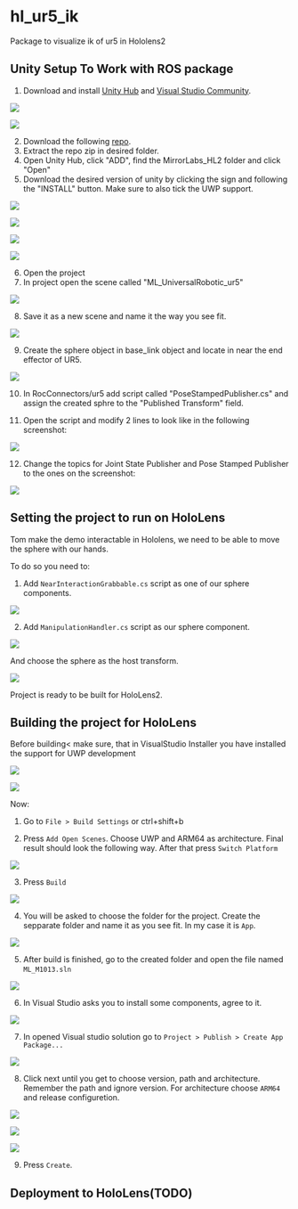 # hl_ur5_ik
Package to visualize ik of ur5 in Hololens2


## Unity Setup To Work with ROS package
1. Download and install [Unity Hub](https://unity3d.com/get-unity/download) and [Visual Studio Community](https://visualstudio.microsoft.com/).

![](/doc_images/unity_download.png)

![](/doc_images/vs_download.png)

2. Download the following [repo](https://data.4tu.nl/articles/software/Framework_for_the_publication_MirrorLabs_creating_similar_learning_environments_for_students_all_over_Europe_for_human-robot_coproduction/14186807).
3. Extract the repo zip in desired folder.
4. Open Unity Hub, click "ADD", find the MirrorLabs_HL2 folder and click "Open"
5. Download the desired version of unity by clicking the sign and following the "INSTALL" button. Make sure to also tick the UWP support.

![](/doc_images/version_install.png)

![](/doc_images/version_install_2.png)

![](/doc_images/version_install_3.png)

![](/doc_images/unity_install.png)

6. Open the project
7. In project open the scene called "ML_UniversalRobotic_ur5"

![](/doc_images/scene.png)

8. Save it as a new scene and name it the way you see fit.

![](/doc_images/copy_scene.png)

9. Create the sphere object in base_link object and locate in near the end effector of UR5.

![](/doc_images/control_sphere.png)

10. In RocConnectors/ur5 add script called "PoseStampedPublisher.cs" and assign the created sphre to the "Published Transform" field.

11. Open the script and modify 2 lines to look like in the following screenshot:

![](/doc_images/script_modif.png)

12. Change the topics for Joint State Publisher and Pose Stamped Publisher to the ones on the screenshot:

![](/doc_images/topic_names.png)


## Setting the project to run on HoloLens

Tom make the demo interactable in Hololens, we need to be able to move the sphere with our hands.

To do so you need to:

1. Add `NearInteractionGrabbable.cs` script as one of our sphere components.

![](/doc_images/HL_sphere.png)

2. Add `ManipulationHandler.cs` script as our sphere component.

![](/doc_images/HL_sphere2.png)

And choose the sphere as the host transform.

![](/doc_images/HL_sphere3.png)

Project is ready to be built for HoloLens2.

## Building the project for HoloLens

Before building< make sure, that in VisualStudio Installer you have installed the support for UWP development

![](/doc_images/UWP_support.png)

![](/doc_images/UWP_support2.png)

Now:

1. Go to `File > Build Settings` or ctrl+shift+b

2. Press `Add Open Scenes`. Choose UWP and ARM64 as architecture. Final result should look the following way. After that press `Switch Platform`

![](/doc_images/platform_switch.png)

3. Press `Build`

![](/doc_images/build_prep.png)

4. You will be asked to choose the folder for the project. Create the sepparate folder and name it as you see fit. In my case it is `App`.

![](/doc_images/building.png)

5. After build is finished, go to the created folder and open the file named `ML_M1013.sln`

![](/doc_images/solution_opening.png)

6. In Visual Studio asks you to install some components, agree to it.

![](/doc_images/sudden_sdk_installation.png)

7. In opened Visual studio solution go to `Project > Publish > Create App Package...`

![](/doc_images/app_creation.png)

8. Click next until you get to choose version, path and architecture. Remember the path and ignore version. For architecture choose `ARM64` and release configuretion.

![](/doc_images/app_creation2.png)

![](/doc_images/app_creation3.png)

![](/doc_images/app_creation4.png)

9. Press `Create`.

## Deployment to HoloLens(TODO)
